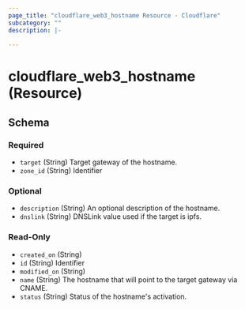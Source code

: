 ```yaml
---
page_title: "cloudflare_web3_hostname Resource - Cloudflare"
subcategory: ""
description: |-
  
---
```


# cloudflare_web3_hostname (Resource)




<!-- schema generated by tfplugindocs -->
## Schema

### Required

- `target` (String) Target gateway of the hostname.
- `zone_id` (String) Identifier

### Optional

- `description` (String) An optional description of the hostname.
- `dnslink` (String) DNSLink value used if the target is ipfs.

### Read-Only

- `created_on` (String)
- `id` (String) Identifier
- `modified_on` (String)
- `name` (String) The hostname that will point to the target gateway via CNAME.
- `status` (String) Status of the hostname's activation.


